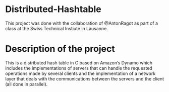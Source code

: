 # Distributed-Hashtable
This project was done with the collaboration of @AntonRagot as part of a class at the Swiss Technical Instiute in Lausanne.

# Description of the project
This is a distributed hash table in C based on Amazon’s Dynamo which includes the implementations of servers that can handle the requested operations made by several clients and the implementation of a network layer that deals with the communications between the servers and the client (all done in parallel).
